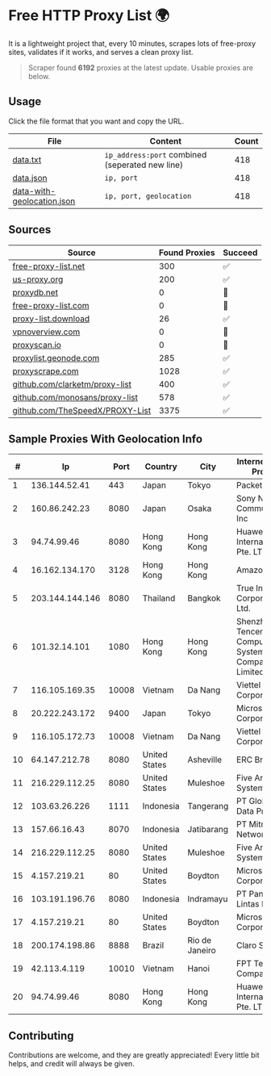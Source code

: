 
# Free HTTP Proxy List 🌍

It is a lightweight project that, every 10 minutes, scrapes lots of free-proxy sites, validates if it works, and serves a clean proxy list.


> Scraper found **6192** proxies at the latest update. Usable proxies are below.

## Usage

Click the file format that you want and copy the URL.


|File|Content|Count|
|----|-------|-----|
|[data.txt](https://raw.githubusercontent.com/themiralay/Proxy-List-World/master/data.txt)|`ip_address:port` combined (seperated new line)|418|
|[data.json](https://raw.githubusercontent.com/themiralay/Proxy-List-World/master/data.json)|`ip, port`|418|
|[data-with-geolocation.json](https://raw.githubusercontent.com/themiralay/Proxy-List-World/master/data-with-geolocation.json)|`ip, port, geolocation`|418|

## Sources

|Source|Found Proxies|Succeed|
|------|-------------|-------|
|[free-proxy-list.net](https://free-proxy-list.net)|300|✅|
|[us-proxy.org](https://www.us-proxy.org)|200|✅|
|[proxydb.net](http://proxydb.net)|0|🚫|
|[free-proxy-list.com](https://free-proxy-list.com/?page=&port=&type%5B%5D=http&type%5B%5D=https&up_time=0&search=Search)|0|🚫|
|[proxy-list.download](https://www.proxy-list.download/HTTP)|26|✅|
|[vpnoverview.com](https://vpnoverview.com/privacy/anonymous-browsing/free-proxy-servers)|0|🚫|
|[proxyscan.io](https://www.proxyscan.io)|0|🚫|
|[proxylist.geonode.com](https://proxylist.geonode.com/api/proxy-list?limit=300&page=1&sort_by=lastChecked&sort_type=desc&protocols=http,https)|285|✅|
|[proxyscrape.com](https://api.proxyscrape.com/v2/?request=displayproxies&protocol=http&timeout=10000&country=all&ssl=all&anonymity=all)|1028|✅|
|[github.com/clarketm/proxy-list](https://raw.githubusercontent.com/clarketm/proxy-list/master/proxy-list-raw.txt)|400|✅|
|[github.com/monosans/proxy-list](https://raw.githubusercontent.com/monosans/proxy-list/main/proxies/http.txt)|578|✅|
|[github.com/TheSpeedX/PROXY-List](https://raw.githubusercontent.com/TheSpeedX/PROXY-List/master/http.txt)|3375|✅|


## Sample Proxies With Geolocation Info

|#|Ip|Port|Country|City|Internet Service Provider|
|-|--|----|-------|----|-------------------------|
|1|136.144.52.41|443|Japan|Tokyo|Packet Host, Inc.|
|2|160.86.242.23|8080|Japan|Osaka|Sony Network Communications Inc|
|3|94.74.99.46|8080|Hong Kong|Hong Kong|Huawei International Pte. LTD|
|4|16.162.134.170|3128|Hong Kong|Hong Kong|Amazon.com|
|5|203.144.144.146|8080|Thailand|Bangkok|True Internet Corporation CO. Ltd.|
|6|101.32.14.101|1080|Hong Kong|Hong Kong|Shenzhen Tencent Computer Systems Company Limited|
|7|116.105.169.35|10008|Vietnam|Da Nang|Viettel Corporation|
|8|20.222.243.172|9400|Japan|Tokyo|Microsoft Corporation|
|9|116.105.172.73|10008|Vietnam|Da Nang|Viettel Corporation|
|10|64.147.212.78|8080|United States|Asheville|ERC Broadband|
|11|216.229.112.25|8080|United States|Muleshoe|Five Area Systems, LLC|
|12|103.63.26.226|1111|Indonesia|Tangerang|PT Global Media Data Prima|
|13|157.66.16.43|8070|Indonesia|Jatibarang|PT Mitra Mandiri Network|
|14|216.229.112.25|8080|United States|Muleshoe|Five Area Systems, LLC|
|15|4.157.219.21|80|United States|Boydton|Microsoft Corporation|
|16|103.191.196.76|8080|Indonesia|Indramayu|PT Pangkalan Lintas Data|
|17|4.157.219.21|80|United States|Boydton|Microsoft Corporation|
|18|200.174.198.86|8888|Brazil|Rio de Janeiro|Claro S.A|
|19|42.113.4.119|10010|Vietnam|Hanoi|FPT Telecom Company|
|20|94.74.99.46|8080|Hong Kong|Hong Kong|Huawei International Pte. LTD|



## Contributing

Contributions are welcome, and they are greatly appreciated! Every
little bit helps, and credit will always be given.

